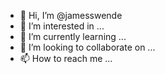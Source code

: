- 👋 Hi, I’m @jamesswende
- 👀 I’m interested in ...
- 🌱 I’m currently learning ...
- 💞️ I’m looking to collaborate on ...
- 📫 How to reach me ...

<!---
jamesswende/jamesswende is a ✨ special ✨ repository because its `README.md` (this file) appears on your GitHub profile.
You can click the Preview link to take a look at your changes.
--->
